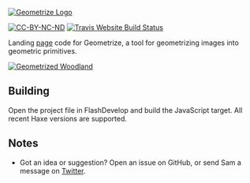 [![Geometrize Logo](https://github.com/Tw1ddle/geometrize-website/blob/master/screenshots/logo.png?raw=true "Geometrize website logo")](https://github.com/Tw1ddle/geometrize-lib)

[![CC-BY-NC-ND](https://licensebuttons.net/l/by-nc-nd/4.0/80x15.png)](https://creativecommons.org/licenses/by-nc-nd/4.0/)
[![Travis Website Build Status](https://img.shields.io/travis/Tw1ddle/geometrize-website.svg?style=flat-square)](https://travis-ci.org/Tw1ddle/geometrize-website)

Landing [page](http://www.geometrize.co.uk/) code for Geometrize, a tool for geometrizing images into geometric primitives.

[![Geometrized Woodland](https://github.com/Tw1ddle/geometrize-website/blob/master/screenshots/woodland.jpg?raw=true "Woodland, 400 Rotated Rectangles")](https://github.com/Tw1ddle/geometrize-lib)

## Building

Open the project file in FlashDevelop and build the JavaScript target. All recent Haxe versions are supported.

## Notes
 * Got an idea or suggestion? Open an issue on GitHub, or send Sam a message on [Twitter](https://twitter.com/Sam_Twidale).